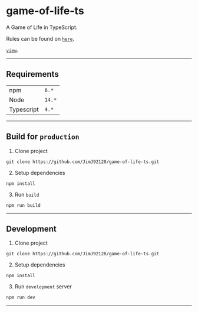 # game-of-life-ts
A Game of Life in TypeScript.  

Rules can be found on [`here`](https://en.wikipedia.org/wiki/Conway%27s_Game_of_Life).  

[`view`](https://jimj92120.github.io/game-of-life-ts/).  

---
## Requirements

|              |          |
|--------------|----------|
| npm          | `6.*`    |
| Node         | `14.*`   |
| Typescript   | `4.*`    |


---
## Build for `production`

1. Clone project
```
git clone https://github.com/JimJ92120/game-of-life-ts.git
```

2. Setup dependencies
```
npm install
```

3. Run `build`
```
npm run build
```


---
## Development

1. Clone project
```
git clone https://github.com/JimJ92120/game-of-life-ts.git
```

2. Setup dependencies
```
npm install
```

3. Run `development` server
```
npm run dev
```

---